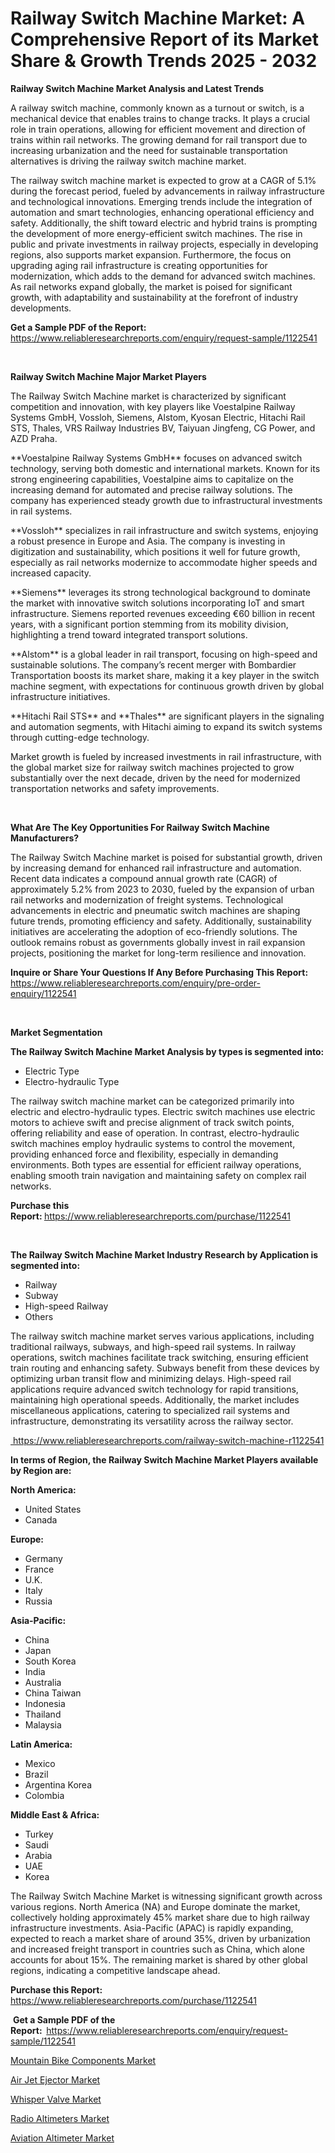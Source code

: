 <p><h1>Railway Switch Machine Market: A Comprehensive Report of its Market Share & Growth Trends 2025 - 2032</h1></p><p><strong>Railway Switch Machine Market Analysis and Latest Trends</strong></p>
<p><p>A railway switch machine, commonly known as a turnout or switch, is a mechanical device that enables trains to change tracks. It plays a crucial role in train operations, allowing for efficient movement and direction of trains within rail networks. The growing demand for rail transport due to increasing urbanization and the need for sustainable transportation alternatives is driving the railway switch machine market.</p><p>The railway switch machine market is expected to grow at a CAGR of 5.1% during the forecast period, fueled by advancements in railway infrastructure and technological innovations. Emerging trends include the integration of automation and smart technologies, enhancing operational efficiency and safety. Additionally, the shift toward electric and hybrid trains is prompting the development of more energy-efficient switch machines. The rise in public and private investments in railway projects, especially in developing regions, also supports market expansion. Furthermore, the focus on upgrading aging rail infrastructure is creating opportunities for modernization, which adds to the demand for advanced switch machines. As rail networks expand globally, the market is poised for significant growth, with adaptability and sustainability at the forefront of industry developments.</p></p>
<p><strong>Get a Sample PDF of the Report:&nbsp;</strong> <a href="https://www.reliableresearchreports.com/enquiry/request-sample/1122541?utm_campaign=123&utm_medium=2&utm_source=Github&utm_content=ia&utm_term=22022025&utm_id=railway-switch-machine">https://www.reliableresearchreports.com/enquiry/request-sample/1122541</a></p>
<p>&nbsp;</p>
<p><strong>Railway Switch Machine Major Market Players</strong></p>
<p><p>The Railway Switch Machine market is characterized by significant competition and innovation, with key players like Voestalpine Railway Systems GmbH, Vossloh, Siemens, Alstom, Kyosan Electric, Hitachi Rail STS, Thales, VRS Railway Industries BV, Taiyuan Jingfeng, CG Power, and AZD Praha.</p><p>**Voestalpine Railway Systems GmbH** focuses on advanced switch technology, serving both domestic and international markets. Known for its strong engineering capabilities, Voestalpine aims to capitalize on the increasing demand for automated and precise railway solutions. The company has experienced steady growth due to infrastructural investments in rail systems.</p><p>**Vossloh** specializes in rail infrastructure and switch systems, enjoying a robust presence in Europe and Asia. The company is investing in digitization and sustainability, which positions it well for future growth, especially as rail networks modernize to accommodate higher speeds and increased capacity.</p><p>**Siemens** leverages its strong technological background to dominate the market with innovative switch solutions incorporating IoT and smart infrastructure. Siemens reported revenues exceeding €60 billion in recent years, with a significant portion stemming from its mobility division, highlighting a trend toward integrated transport solutions.</p><p>**Alstom** is a global leader in rail transport, focusing on high-speed and sustainable solutions. The company’s recent merger with Bombardier Transportation boosts its market share, making it a key player in the switch machine segment, with expectations for continuous growth driven by global infrastructure initiatives.</p><p>**Hitachi Rail STS** and **Thales** are significant players in the signaling and automation segments, with Hitachi aiming to expand its switch systems through cutting-edge technology.</p><p>Market growth is fueled by increased investments in rail infrastructure, with the global market size for railway switch machines projected to grow substantially over the next decade, driven by the need for modernized transportation networks and safety improvements.</p></p>
<p>&nbsp;</p>
<p><strong>What Are The Key Opportunities For Railway Switch Machine Manufacturers?</strong></p>
<p><p>The Railway Switch Machine market is poised for substantial growth, driven by increasing demand for enhanced rail infrastructure and automation. Recent data indicates a compound annual growth rate (CAGR) of approximately 5.2% from 2023 to 2030, fueled by the expansion of urban rail networks and modernization of freight systems. Technological advancements in electric and pneumatic switch machines are shaping future trends, promoting efficiency and safety. Additionally, sustainability initiatives are accelerating the adoption of eco-friendly solutions. The outlook remains robust as governments globally invest in rail expansion projects, positioning the market for long-term resilience and innovation.</p></p>
<p><strong>Inquire or Share Your Questions If Any Before Purchasing This Report:</strong> <a href="https://www.reliableresearchreports.com/enquiry/pre-order-enquiry/1122541?utm_campaign=123&utm_medium=2&utm_source=Github&utm_content=ia&utm_term=22022025&utm_id=railway-switch-machine">https://www.reliableresearchreports.com/enquiry/pre-order-enquiry/1122541</a></p>
<p>&nbsp;</p>
<p><strong>Market Segmentation</strong></p>
<p><strong>The Railway Switch Machine Market Analysis by types is segmented into:</strong></p>
<p><ul><li>Electric Type</li><li>Electro-hydraulic Type</li></ul></p>
<p><p>The railway switch machine market can be categorized primarily into electric and electro-hydraulic types. Electric switch machines use electric motors to achieve swift and precise alignment of track switch points, offering reliability and ease of operation. In contrast, electro-hydraulic switch machines employ hydraulic systems to control the movement, providing enhanced force and flexibility, especially in demanding environments. Both types are essential for efficient railway operations, enabling smooth train navigation and maintaining safety on complex rail networks.</p></p>
<p><strong>Purchase this Report:&nbsp;</strong><a href="https://www.reliableresearchreports.com/purchase/1122541?utm_campaign=123&utm_medium=2&utm_source=Github&utm_content=ia&utm_term=22022025&utm_id=railway-switch-machine">https://www.reliableresearchreports.com/purchase/1122541</a></p>
<p>&nbsp;</p>
<p><strong>The Railway Switch Machine Market Industry Research by Application is segmented into:</strong></p>
<p><ul><li>Railway</li><li>Subway</li><li>High-speed Railway</li><li>Others</li></ul></p>
<p><p>The railway switch machine market serves various applications, including traditional railways, subways, and high-speed rail systems. In railway operations, switch machines facilitate track switching, ensuring efficient train routing and enhancing safety. Subways benefit from these devices by optimizing urban transit flow and minimizing delays. High-speed rail applications require advanced switch technology for rapid transitions, maintaining high operational speeds. Additionally, the market includes miscellaneous applications, catering to specialized rail systems and infrastructure, demonstrating its versatility across the railway sector.</p></p>
<p><a href="https://www.reliableresearchreports.com/railway-switch-machine-r1122541?utm_campaign=123&utm_medium=2&utm_source=Github&utm_content=ia&utm_term=22022025&utm_id=railway-switch-machine">&nbsp;https://www.reliableresearchreports.com/railway-switch-machine-r1122541</a></p>
<p><strong>In terms of Region, the Railway Switch Machine Market Players available by Region are:</strong></p>
<p>
    <p> <strong> North America: </strong>
        <ul>
            <li>United States</li>
            <li>Canada</li>
        </ul>
        </p> 
    <p> <strong> Europe: </strong>
        <ul>
            <li>Germany</li>
            <li>France</li>
            <li>U.K.</li>
            <li>Italy</li>
            <li>Russia</li>
        </ul>
        </p> 
    <p> <strong> Asia-Pacific: </strong>
        <ul>
            <li>China</li>
            <li>Japan</li>
            <li>South Korea</li>
            <li>India</li>
            <li>Australia</li>
            <li>China Taiwan</li>
            <li>Indonesia</li>
            <li>Thailand</li>
            <li>Malaysia</li>
        </ul>
        </p> 
    <p> <strong> Latin America: </strong>
        <ul>
            <li>Mexico</li>
            <li>Brazil</li>
            <li>Argentina Korea</li>
            <li>Colombia</li>
        </ul>
        </p> 
    <p> <strong> Middle East & Africa: </strong>
        <ul>
            <li>Turkey</li>
            <li>Saudi</li>
            <li>Arabia</li>
            <li>UAE</li>
            <li>Korea</li>
        </ul>
    </p>
    </p>
<p><p>The Railway Switch Machine Market is witnessing significant growth across various regions. North America (NA) and Europe dominate the market, collectively holding approximately 45% market share due to high railway infrastructure investments. Asia-Pacific (APAC) is rapidly expanding, expected to reach a market share of around 35%, driven by urbanization and increased freight transport in countries such as China, which alone accounts for about 15%. The remaining market is shared by other global regions, indicating a competitive landscape ahead.</p></p>
<p><strong>Purchase this Report: </strong><a href="https://www.reliableresearchreports.com/purchase/1122541?utm_campaign=123&utm_medium=2&utm_source=Github&utm_content=ia&utm_term=22022025&utm_id=railway-switch-machine">https://www.reliableresearchreports.com/purchase/1122541</a></p>
<p>&nbsp;<strong>Get a Sample PDF of the Report:&nbsp;&nbsp;</strong><a href="https://www.reliableresearchreports.com/enquiry/request-sample/1122541?utm_campaign=123&utm_medium=2&utm_source=Github&utm_content=ia&utm_term=22022025&utm_id=railway-switch-machine">https://www.reliableresearchreports.com/enquiry/request-sample/1122541</a></p>
<p><strong></strong></p>
<p><p><a href="https://github.com/saaindosya/Market-Research-Report-List-1/blob/main/mountain-bike-components-market.md?utm_campaign=123&utm_medium=2&utm_source=Github&utm_content=ia&utm_term=22022025&utm_id=railway-switch-machine">Mountain Bike Components Market</a></p><p><a href="https://github.com/zurubting/Market-Research-Report-List-1/blob/main/air-jet-ejector-market.md?utm_campaign=123&utm_medium=2&utm_source=Github&utm_content=ia&utm_term=22022025&utm_id=railway-switch-machine">Air Jet Ejector Market</a></p><p><a href="https://github.com/penglatilles/Market-Research-Report-List-1/blob/main/whisper-valve-market.md?utm_campaign=123&utm_medium=2&utm_source=Github&utm_content=ia&utm_term=22022025&utm_id=railway-switch-machine">Whisper Valve Market</a></p><p><a href="https://github.com/ternainglin/Market-Research-Report-List-1/blob/main/radio-altimeters-market.md?utm_campaign=123&utm_medium=2&utm_source=Github&utm_content=ia&utm_term=22022025&utm_id=railway-switch-machine">Radio Altimeters Market</a></p><p><a href="https://github.com/lalolatiot/Market-Research-Report-List-1/blob/main/aviation-altimeter-market.md?utm_campaign=123&utm_medium=2&utm_source=Github&utm_content=ia&utm_term=22022025&utm_id=railway-switch-machine">Aviation Altimeter Market</a></p></p>